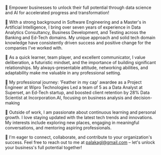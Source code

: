 🚀 Empower businesses to unlock their full potential through data science and AI for accelerated progress and transformation!

🎯 With a strong background in Software Engineering and a Master's in Artificial Intelligence, I bring over seven years of experience in Data Analytics Consultancy, Business Development, and Testing across the Banking and Ed-Tech domains. My unique approach and solid tech domain knowledge have consistently driven success and positive change for the companies I've worked with.

🏅 As a quick learner, team player, and excellent communicator, I value deliberation, a futuristic mindset, and the importance of building significant relationships. My always-presentable attitude, networking abilities, and adaptability make me valuable in any professional setting.

💼 My professional journey:
'Feather in my cap' awardee as a Project Engineer at Wipro Technologies
Led a team of 5 as a Data Analyst at Superset, an Ed-Tech startup, and boosted client retention by 28%
Data Scientist at Incorporation.AI, focusing on business analysis and decision-making

🌱 Outside of work, I am passionate about continuous learning and personal growth. I love staying updated with the latest tech trends and innovations. My interests include exploring new places, engaging in meaningful conversations, and mentoring aspiring professionals.

🤝 I'm eager to connect, collaborate, and contribute to your organization's success. Feel free to reach out to me at palakagl@gmail.com – let's unlock your business's full potential together!
